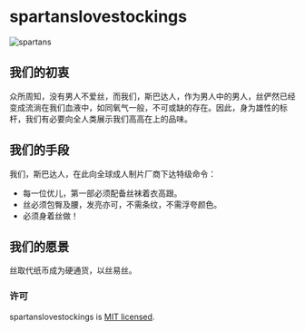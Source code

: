 # spartanslovestockings

<img src="https://i.ibb.co/gzZ6wLH/spartans.png" alt="spartans">

## 我们的初衷

众所周知，没有男人不爱丝，而我们，斯巴达人，作为男人中的男人，丝俨然已经变成流淌在我们血液中，如同氧气一般，不可或缺的存在。因此，身为雄性的标杆，我们有必要向全人类展示我们高高在上的品味。

## 我们的手段

我们，斯巴达人，在此向全球成人制片厂商下达特级命令：
- 每一位优儿，第一部必须配备丝袜着衣高跟。
- 丝必须包臀及腰，发亮亦可，不需条纹，不需浮夸颜色。
- 必须身着丝做！

## 我们的愿景

丝取代纸币成为硬通货，以丝易丝。

### 许可

spartanslovestockings is [MIT licensed](./LICENSE).
